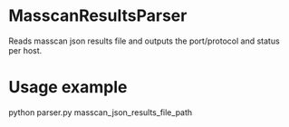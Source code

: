 # MasscanResultsParser

Reads masscan json results file and outputs the port/protocol and status per host.

# Usage example

python parser.py masscan_json_results_file_path
